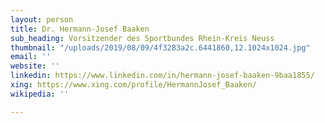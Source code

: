 ```yaml
---
layout: person
title: Dr. Hermann-Josef Baaken
sub_heading: Vorsitzender des Sportbundes Rhein-Kreis Neuss
thumbnail: "/uploads/2019/08/09/4f3283a2c.6441860,12.1024x1024.jpg"
email: ''
website: ''
linkedin: https://www.linkedin.com/in/hermann-josef-baaken-9baa1855/
xing: https://www.xing.com/profile/HermannJosef_Baaken/
wikipedia: ''

---
```

